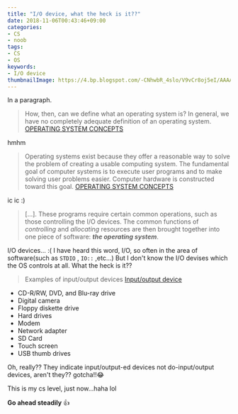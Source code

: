 ```yaml
---
title: "I/O device, what the heck is it??"
date: 2018-11-06T00:43:46+09:00
categories:
- CS
- noob
tags:
- CS
- OS
keywords:
- I/O device
thumbnailImage: https://4.bp.blogspot.com/-CNhwbR_4slo/V9vCr8oj5eI/AAAAAAAA9_g/oSCtlfHAxtQrDgBZO1OzRm0bb75iu0C3gCLcB/s800/taimatsu.png
---
```


In a paragraph.

> How, then, can we define what an operating system is? In general, we have no completely adequate definition of an operating system.
[OPERATING SYSTEM CONCEPTS](http://iips.icci.edu.iq/images/exam/Abraham-Silberschatz-Operating-System-Concepts---9th2012.12.pdf)

hmhm

>  Operating systems exist because they offer a reasonable way to solve the problem of creating a usable computing system.
The fundamental goal of computer systems is to execute user programs and to make solving user problems easier.
Computer hardware is constructed toward this goal.
[OPERATING SYSTEM CONCEPTS](http://iips.icci.edu.iq/images/exam/Abraham-Silberschatz-Operating-System-Concepts---9th2012.12.pdf)

ic ic :)

> [...]. These programs require certain common operations, such as those controlling the I/O devices.
The common functions of *controlling* and *allocating* resources are then brought together into one piece of software: ***the operating system***.

I/O devices... :( I have heard this word, I/O, so often in the area of software(such as `STDIO` , `IO::` ,etc...)
But I don't know the I/O devises which the OS controls at all. What the heck is it??

> Examples of input/output devices
[Input/output device](https://www.computerhope.com/jargon/i/iodevice.htm)

- CD-R/RW, DVD, and Blu-ray drive
- Digital camera
- Floppy diskette drive
- Hard drives
- Modem
- Network adapter
- SD Card
- Touch screen
- USB thumb drives

Oh, really?? They indicate input/output-ed devices not do-input/output devices, aren't they??
gotcha!!😂

This is my cs level, just now...haha lol

**Go ahead steadily** 👍
